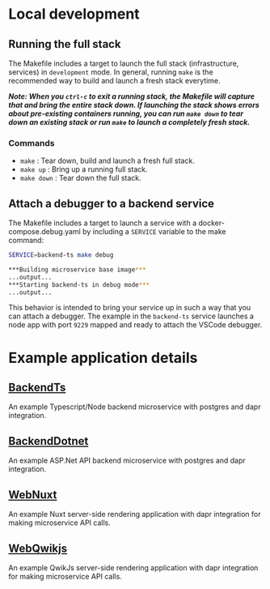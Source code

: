 # Local development

## Running the full stack
The Makefile includes a target to launch the full stack (infrastructure, services) in `development` mode. In general, running `make` is the recommended way to build and launch a fresh stack everytime.

***Note: When you `ctrl-c` to exit a running stack, the Makefile will capture that and bring the entire stack down. If launching the stack shows errors about pre-existing containers running, you can run `make down` to tear down an existing stack or run `make` to launch a completely fresh stack.***

### Commands
- `make` : Tear down, build and launch a fresh full stack.
- `make up` : Bring up a running full stack.
- `make down` : Tear down the full stack.

## Attach a debugger to a backend service
The Makefile includes a target to launch a service with a docker-compose.debug.yaml by including a `SERVICE` variable to the make command:

```bash
SERVICE=backend-ts make debug

***Building microservice base image***
...output...
***Starting backend-ts in debug mode***
...output...
```

This behavior is intended to bring your service up in such a way that you can attach a debugger. The example in the `backend-ts` service launches a node app with port `9229` mapped and ready to attach the VSCode debugger.

# Example application details
## [BackendTs](./app/backend-ts/README.md)
An example Typescript/Node backend microservice with postgres and dapr integration.
## [BackendDotnet](./app/backend-dotnet/README.md)
An example ASP.Net API backend microservice with postgres and dapr integration.
## [WebNuxt](./app/web-nuxt/README.md)
An example Nuxt server-side rendering application with dapr integration for making microservice API calls.
## [WebQwikjs](./app/web-qwikjs/README.md)
An example QwikJs server-side rendering application with dapr integration for making microservice API calls.

